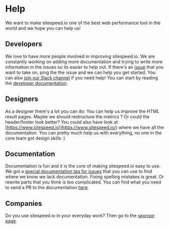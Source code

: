 # Help
We want to make sitespeed.io one of the best web performance tool in the world and we hope you can help us!

## Developers
We love to have more people involved in improving sitespeed.io. We are constantly working on adding more documentation and trying to write more information in the issues so its easier to help out. If there's an [issue](https://github.com/sitespeedio/sitespeed.io/issues) that you want to take on, ping the the issue and we can help you get started. You can also [join our Slack channel](https://join.slack.com/t/sitespeedio/shared_invite/zt-296jzr7qs-d6DId2KpEnMPJSQ8_R~WFw) if you need help! You can start by reading the [developer documentation](https://www.sitespeed.io/documentation/sitespeed.io/developers/).

## Designers
As a designer there's a lot you can do: You can help us improve the HTML result pages. Maybe we should restructure the metrics  ? Or could the header/footer look better? You could also have look at [https://www.sitespeed.io](https://www.sitespeed.io/) where we have all the documentation. You can pretty much help us with everything, no one in the core team got design skills :)

## Documentation
Documentation is fun and it is the core of making sitespeed.io easy to use. We got a [special documentation tag for issues](https://github.com/sitespeedio/sitespeed.io/issues?q=is%3Aissue+is%3Aopen+label%3Adocumentation) that you can use to find where we know we lack documentation. Fixing spelling mistakes is great. Or rewrite parts that you think is too complicated. You can find what you need to send a PR to the documentation [here](https://github.com/sitespeedio/sitespeed.io/tree/main/docs).


## Companies
Do you use sitespeed.io in your everyday work? Then go to the [sponsor page](https://www.sitespeed.io/sponsor/).